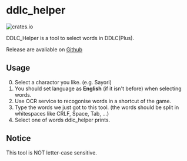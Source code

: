 # ddlc_helper

![crates.io](https://img.shields.io/crates/v/ddlc_helper.svg)

DDLC_Helper is a tool to select words in DDLC(Plus).

Release are avaliable on [Github](https://github.com/poly000/ddlc_helper/releases)

## Usage

0. Select a charactor you like. (e.g. Sayori)
1. You should set language as __English__ (if it isn't before) when selecting words.
2. Use OCR service to recogonise words in a shortcut of the game.
3. Type the words we just got to this tool. (the words should be split in whitespaces like CRLF, Space, Tab, ...)
4. Select one of words ddlc_helper prints.

## Notice

This tool is NOT letter-case sensitive.
